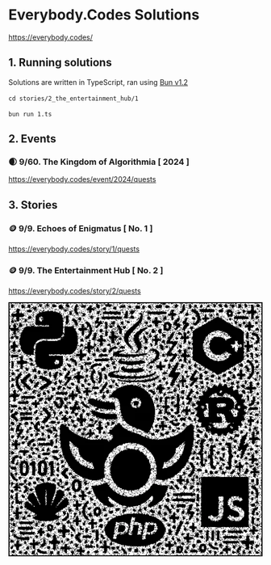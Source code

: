 # Everybody.Codes Solutions

https://everybody.codes/

## 1. Running solutions

Solutions are written in TypeScript, ran using [Bun v1.2](https://bun.com/)

`cd stories/2_the_entertainment_hub/1`

`bun run 1.ts`

## 2. Events

### 🌒 9/60. The Kingdom of Algorithmia [ 2024 ]

https://everybody.codes/event/2024/quests

## 3. Stories

### 🪙 9/9. Echoes of Enigmatus [ No. 1 ]

https://everybody.codes/story/1/quests

### 🪙 9/9. The Entertainment Hub [ No. 2 ]

https://everybody.codes/story/2/quests

![](./stories/2_the_entertainment_hub/3/output.webp)
